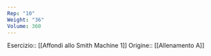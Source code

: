 ```yaml
---
Rep: "10"
Weight: "36"
Volume: 360
---
```

Esercizio:: [[Affondi allo Smith Machine 1]]
Origine:: [[Allenamento A]]